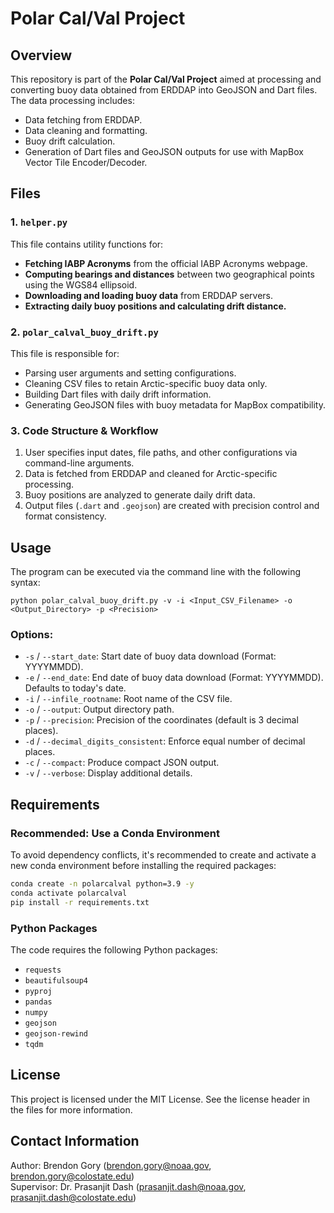# Polar Cal/Val Project

## Overview
This repository is part of the **Polar Cal/Val Project** aimed at processing and converting buoy data obtained from ERDDAP into GeoJSON and Dart files. The data processing includes:
- Data fetching from ERDDAP.
- Data cleaning and formatting.
- Buoy drift calculation.
- Generation of Dart files and GeoJSON outputs for use with MapBox Vector Tile Encoder/Decoder.

## Files
### 1. `helper.py`
This file contains utility functions for:
- **Fetching IABP Acronyms** from the official IABP Acronyms webpage.
- **Computing bearings and distances** between two geographical points using the WGS84 ellipsoid.
- **Downloading and loading buoy data** from ERDDAP servers.
- **Extracting daily buoy positions and calculating drift distance.**

### 2. `polar_calval_buoy_drift.py`
This file is responsible for:
- Parsing user arguments and setting configurations.
- Cleaning CSV files to retain Arctic-specific buoy data only.
- Building Dart files with daily drift information.
- Generating GeoJSON files with buoy metadata for MapBox compatibility.

### 3. **Code Structure & Workflow**
1. User specifies input dates, file paths, and other configurations via command-line arguments.
2. Data is fetched from ERDDAP and cleaned for Arctic-specific processing.
3. Buoy positions are analyzed to generate daily drift data.
4. Output files (`.dart` and `.geojson`) are created with precision control and format consistency.

## Usage
The program can be executed via the command line with the following syntax:
```
python polar_calval_buoy_drift.py -v -i <Input_CSV_Filename> -o <Output_Directory> -p <Precision>
```
### Options:
- `-s` / `--start_date`: Start date of buoy data download (Format: YYYYMMDD).
- `-e` / `--end_date`: End date of buoy data download (Format: YYYYMMDD). Defaults to today's date.
- `-i` / `--infile_rootname`: Root name of the CSV file.
- `-o` / `--output`: Output directory path.
- `-p` / `--precision`: Precision of the coordinates (default is 3 decimal places).
- `-d` / `--decimal_digits_consistent`: Enforce equal number of decimal places.
- `-c` / `--compact`: Produce compact JSON output.
- `-v` / `--verbose`: Display additional details.

## Requirements

### Recommended: Use a Conda Environment
To avoid dependency conflicts, it's recommended to create and activate a new conda environment before installing the required packages:

```bash
conda create -n polarcalval python=3.9 -y
conda activate polarcalval
pip install -r requirements.txt
```

### Python Packages
The code requires the following Python packages:
- `requests`
- `beautifulsoup4`
- `pyproj`
- `pandas`
- `numpy`
- `geojson`
- `geojson-rewind`
- `tqdm`

## License
This project is licensed under the MIT License. See the license header in the files for more information.

## Contact Information
Author: Brendon Gory (brendon.gory@noaa.gov, brendon.gory@colostate.edu)  
Supervisor: Dr. Prasanjit Dash (prasanjit.dash@noaa.gov, prasanjit.dash@colostate.edu)
